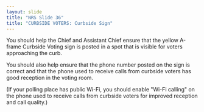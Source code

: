 ```yaml
---
layout: slide
title: "NRS Slide 36"
title: "CURBSIDE VOTERS: Curbside Sign"
---
```


You should help the Chief and Assistant Chief ensure that the yellow A-frame Curbside Voting sign is posted in a spot that is visible for voters approaching the curb.

You should also help ensure that the phone number posted on the sign is correct and that the phone used to receive calls from curbside voters has good reception in the voting room.

(If your polling place has public Wi-Fi, you should enable "Wi-Fi calling" on the phone used to receive calls from curbside voters for improved reception and call quality.)
